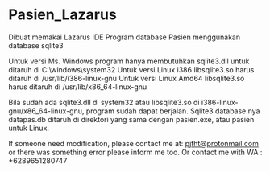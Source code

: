 # Pasien_Lazarus

Dibuat memakai Lazarus IDE
Program database Pasien menggunakan database sqlite3

Untuk versi Ms. Windows program hanya membutuhkan sqlite3.dll untuk ditaruh di C:\windows\system32
Untuk versi Linux i386 libsqlite3.so harus ditaruh di /usr/lib/i386-linux-gnu
Untuk versi Linux Amd64 libsqlite3.so harus ditaruh di /usr/lib/x86_64-linux-gnu

Bila sudah ada sqlite3.dll di system32 atau libsqlite3.so di i386-linux-gnu/x86_64-linux-gnu, program sudah dapat berjalan.
Sqlite3 database nya datapas.db ditaruh di direktori yang sama dengan pasien.exe, atau pasien untuk Linux.

If someone need modification, please contact me at: pjtht@protonmail.com or there was something error please inform me too.
Or contact me with WA : +6289651280747
